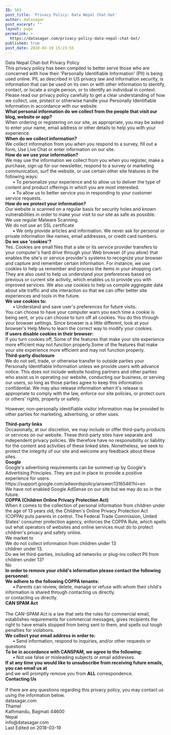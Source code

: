 ```yaml
---
ID: 503
post_title: 'Privacy Policy: Data Nepal Chat-bot'
author: datasagar
post_excerpt: ""
layout: page
permalink: >
  https://datasagar.com/privacy-policy-data-nepal-chat-bot/
published: true
post_date: 2018-03-19 15:23:55
---
```

<div id="ppHeader">Data Nepal Chat-bot Privacy Policy</div>
<div id="ppBody">
<div></div>
<div class="innerText">This privacy policy has been compiled to better serve those who are concerned with how their 'Personally Identifiable Information' (PII) is being used online. PII, as described in US privacy law and information security, is information that can be used on its own or with other information to identify, contact, or locate a single person, or to identify an individual in context. Please read our privacy policy carefully to get a clear understanding of how we collect, use, protect or otherwise handle your Personally Identifiable Information in accordance with our website.</div>
<span id="infoCo"></span>
<div class="grayText"><strong>What personal information do we collect from the people that visit our blog, website or app?</strong></div>
<div class="innerText">When ordering or registering on our site, as appropriate, you may be asked to enter your name, email address or other details to help you with your experience.</div>
<div class="grayText"><strong>When do we collect information?</strong></div>
<div class="innerText">We collect information from you when you respond to a survey, fill out a form, Use Live Chat or enter information on our site.</div>
<span id="infoUs"></span>
<div class="grayText"><strong>How do we use your information?</strong></div>
<div class="innerText">We may use the information we collect from you when you register, make a purchase, sign up for our newsletter, respond to a survey or marketing communication, surf the website, or use certain other site features in the following ways:

</div>
<div class="innerText">      <strong>•</strong> To personalize your experience and to allow us to deliver the type of content and product offerings in which you are most interested.</div>
<div class="innerText">      <strong>•</strong> To allow us to better service you in responding to your customer service requests.</div>
<span id="infoPro"></span>
<div class="grayText"><strong>How do we protect your information?</strong></div>
<div class="innerText">Our website is scanned on a regular basis for security holes and known vulnerabilities in order to make your visit to our site as safe as possible.

</div>
<div class="innerText">We use regular Malware Scanning.

</div>
<div class="innerText">We do not use an SSL certificate</div>
<div class="innerText">      <strong>•</strong> We only provide articles and information. We never ask for personal or private information like names, email addresses, or credit card numbers.</div>
<span id="coUs"></span>
<div class="grayText"><strong>Do we use 'cookies'?</strong></div>
<div class="innerText">Yes. Cookies are small files that a site or its service provider transfers to your computer's hard drive through your Web browser (if you allow) that enables the site's or service provider's systems to recognize your browser and capture and remember certain information. For instance, we use cookies to help us remember and process the items in your shopping cart. They are also used to help us understand your preferences based on previous or current site activity, which enables us to provide you with improved services. We also use cookies to help us compile aggregate data about site traffic and site interaction so that we can offer better site experiences and tools in the future.</div>
<div class="innerText">
<strong>We use cookies to:</strong></div>
<div class="innerText">      <strong>•</strong> Understand and save user's preferences for future visits.</div>
<div class="innerText">
You can choose to have your computer warn you each time a cookie is being sent, or you can choose to turn off all cookies. You do this through your browser settings. Since browser is a little different, look at your browser's Help Menu to learn the correct way to modify your cookies.</div>
<div class="innerText">
<strong>If users disable cookies in their browser:</strong></div>
<div class="innerText">If you turn cookies off, Some of the features that make your site experience more efficient may not function properly.Some of the features that make your site experience more efficient and may not function properly.</div>
<span id="trDi"></span>
<div class="grayText"><strong>Third-party disclosure</strong></div>
<div class="innerText">We do not sell, trade, or otherwise transfer to outside parties your Personally Identifiable Information unless we provide users with advance notice. This does not include website hosting partners and other parties who assist us in operating our website, conducting our business, or serving our users, so long as those parties agree to keep this information confidential. We may also release information when it's release is appropriate to comply with the law, enforce our site policies, or protect ours or others' rights, property or safety.

However, non-personally identifiable visitor information may be provided to other parties for marketing, advertising, or other uses.</div>
<span id="trLi"></span>
<div class="grayText"><strong>Third-party links</strong></div>
<div class="innerText">Occasionally, at our discretion, we may include or offer third-party products or services on our website. These third-party sites have separate and independent privacy policies. We therefore have no responsibility or liability for the content and activities of these linked sites. Nonetheless, we seek to protect the integrity of our site and welcome any feedback about these sites.</div>
<span id="gooAd"></span>
<div class="blueText"><strong>Google</strong></div>
<div class="innerText">Google's advertising requirements can be summed up by Google's Advertising Principles. They are put in place to provide a positive experience for users. https://support.google.com/adwordspolicy/answer/1316548?hl=en

</div>
<div class="innerText">We have not enabled Google AdSense on our site but we may do so in the future.</div>
<span id="coppAct"></span>
<div class="blueText"><strong>COPPA (Children Online Privacy Protection Act)</strong></div>
<div class="innerText">When it comes to the collection of personal information from children under the age of 13 years old, the Children's Online Privacy Protection Act (COPPA) puts parents in control. The Federal Trade Commission, United States' consumer protection agency, enforces the COPPA Rule, which spells out what operators of websites and online services must do to protect children's privacy and safety online.

</div>
<div class="innerText">We market to
<div class="innerText">We do not collect information from children under 13</div>
children under 13.</div>
<div class="innerText">Do we let third-parties, including ad networks or plug-ins collect PII from children under 13?</div>
<div class="innerText">No</div>
<div class="innerText">
<strong>In order to remove your child's information please contact the following personnel:</strong></div>
<div class="innerText">
<strong>We adhere to the following COPPA tenants:</strong></div>
<div class="innerText">      <strong>•</strong> Parents can review, delete, manage or refuse with whom their child's information is shared through contacting us directly.</div>
or contacting us directly.</div>
<span id="canSpam"></span>
<div class="blueText"><strong>CAN SPAM Act</strong></div>
&nbsp;
<div class="innerText">The CAN-SPAM Act is a law that sets the rules for commercial email, establishes requirements for commercial messages, gives recipients the right to have emails stopped from being sent to them, and spells out tough penalties for violations.

</div>
<div class="innerText"><strong>We collect your email address in order to:</strong></div>
<div class="innerText">      <strong>•</strong> Send information, respond to inquiries, and/or other requests or questions</div>
<div class="innerText">
<strong>To be in accordance with CANSPAM, we agree to the following:</strong></div>
<div class="innerText">      <strong>•</strong> Not use false or misleading subjects or email addresses.</div>
<div class="innerText"><strong>
If at any time you would like to unsubscribe from receiving future emails, you can email us at</strong></div>
and we will promptly remove you from <strong>ALL</strong> correspondence.
<span id="ourCon"></span>
<div class="blueText"><strong>Contacting Us</strong></div>
&nbsp;
<div class="innerText">If there are any questions regarding this privacy policy, you may contact us using the information below.

</div>
<div class="innerText">datasagar.com</div>
<div class="innerText">Thamel</div>
Kathmandu, Bagmati 44600
<div class="innerText">Nepal</div>
<div class="innerText">info@datasagar.com</div>
<div class="innerText">
Last Edited on 2018-03-19</div>
